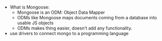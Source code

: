 * What is Mongoose: 
    * Mongoose is an ODM: Object Data Mapper
    * ODMs like Mongoose maps documents coming from a database into usable JS objects
    * ODMs makes thing easier, doesn't add any functionality.
* use drivers to connect mongo to a programming language